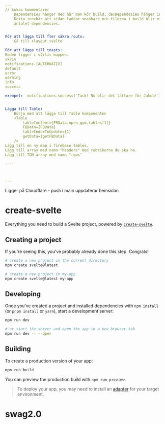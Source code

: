 ```yaml
---
// Lukas kommentarer
    Dependensies hänger med när man kör build, devDependesies hänger inte med i build.
    Detta innebär att sidan laddar snabbare och filerna i build blir mindre om man minimerar 
    antalet dependensies. 


För att lägga till fler säkra routs:
    Gå till +layout.svelte         

För att lägga till toasts:
Koden ligger i utilis mappen.
skriv 
notifications.[ALTERNATIV]
default
error
warning
info
success

exempel:  notifications.success('Tack! Nu blir det lättare för Jakob!')


Lägga till Table:
    Börja med att lägga till Table komponenten
    <Table 
        tableContent={FBData.open_gym.tables[1]}
        FBData={FBData}
        tableIndexToUpdate={1}
        getData={getFBData}
    />
Lägg till en ny map i firebase tables. 
Lägg till array med namn "headers" med rubrikerna du ska ha. 
Lägg till TOM array med namn "rows"

----



---
```


Ligger på Cloudflare - push i main uppdaterar hemsidan

# create-svelte

Everything you need to build a Svelte project, powered by [`create-svelte`](https://github.com/sveltejs/kit/tree/master/packages/create-svelte).

## Creating a project

If you're seeing this, you've probably already done this step. Congrats!

```bash
# create a new project in the current directory
npm create svelte@latest

# create a new project in my-app
npm create svelte@latest my-app
```

## Developing

Once you've created a project and installed dependencies with `npm install` (or `pnpm install` or `yarn`), start a development server:

```bash
npm run dev

# or start the server and open the app in a new browser tab
npm run dev -- --open
```

## Building

To create a production version of your app:

```bash
npm run build
```

You can preview the production build with `npm run preview`.

> To deploy your app, you may need to install an [adapter](https://kit.svelte.dev/docs/adapters) for your target environment.
# swag2.0
